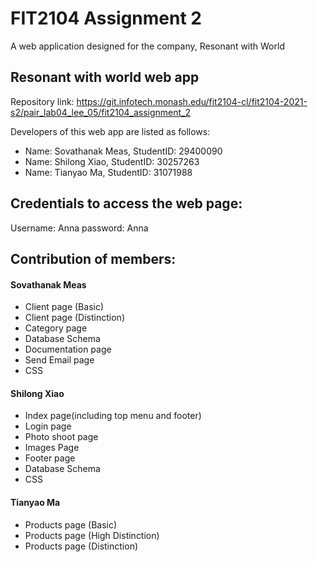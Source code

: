 # FIT2104 Assignment 2

A web application designed for the company, Resonant with World
## Resonant with world web app

Repository link: https://git.infotech.monash.edu/fit2104-cl/fit2104-2021-s2/pair_lab04_lee_05/fit2104_assignment_2


Developers of this web app are listed as follows:
- Name: Sovathanak Meas, StudentID: 29400090
- Name: Shilong Xiao, StudentID: 30257263
- Name: Tianyao Ma, StudentID: 31071988

## Credentials to access the web page:

Username: Anna
password: Anna

## Contribution of members:
#### Sovathanak Meas 
- Client page (Basic)
- Client page (Distinction)
- Category page
- Database Schema
- Documentation page
- Send Email page
- CSS

#### Shilong Xiao
- Index page(including top menu and footer)
- Login page
- Photo shoot page
- Images Page
- Footer page
- Database Schema
- CSS

#### Tianyao Ma
- Products page (Basic)
- Products page (High Distinction)
- Products page (Distinction)